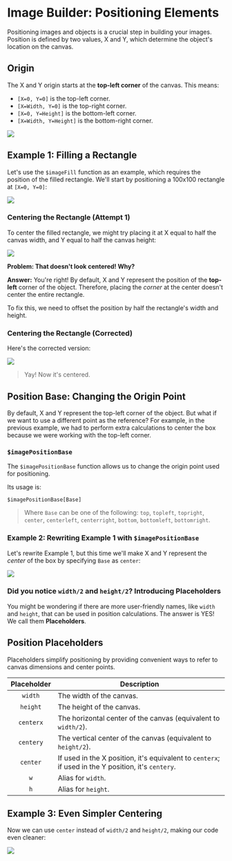 # Image Builder: Positioning Elements

Positioning images and objects is a crucial step in building your images. Position is defined by two values, X and Y, which determine the object's location on the canvas.

## Origin

The X and Y origin starts at the **top-left corner** of the canvas. This means:

*   `[X=0, Y=0]` is the top-left corner.
*   `[X=Width, Y=0]` is the top-right corner.
*   `[X=0, Y=Height]` is the bottom-left corner.
*   `[X=Width, Y=Height]` is the bottom-right corner.

![](https://i.imgur.com/o0Ws1LM.png)

## Example 1: Filling a Rectangle

Let's use the `$imageFill` function as an example, which requires the position of the filled rectangle. We'll start by positioning a 100x100 rectangle at `[X=0, Y=0]`:

![](https://i.imgur.com/uWY7dcm.png)

### Centering the Rectangle (Attempt 1)

To center the filled rectangle, we might try placing it at X equal to half the canvas width, and Y equal to half the canvas height:

![](https://i.imgur.com/iSAQv14.png)

**Problem: That doesn't look centered! Why?**

**Answer:** You're right! By default, X and Y represent the position of the **top-left** corner of the object.  Therefore, placing the *corner* at the center doesn't center the entire rectangle.

To fix this, we need to offset the position by half the rectangle's width and height.

### Centering the Rectangle (Corrected)

Here's the corrected version:

![](https://i.imgur.com/Ea6uGKA.png)

> Yay! Now it's centered.

## Position Base: Changing the Origin Point

By default, X and Y represent the top-left corner of the object. But what if we want to use a different point as the reference? For example, in the previous example, we had to perform extra calculations to center the box because we were working with the top-left corner.

### `$imagePositionBase`

The `$imagePositionBase` function allows us to change the origin point used for positioning.

Its usage is:

```
$imagePositionBase[Base]
```

> Where `Base` can be one of the following: `top`, `topleft`, `topright`, `center`, `centerleft`, `centerright`, `bottom`, `bottomleft`, `bottomright`.

### Example 2: Rewriting Example 1 with `$imagePositionBase`

Let's rewrite Example 1, but this time we'll make X and Y represent the *center* of the box by specifying `Base` as `center`:

![](https://i.imgur.com/PsCAkLz.png)

### Did you notice `width/2` and `height/2`? Introducing Placeholders

You might be wondering if there are more user-friendly names, like `width` and `height`, that can be used in position calculations. The answer is YES! We call them **Placeholders**.

## Position Placeholders

Placeholders simplify positioning by providing convenient ways to refer to canvas dimensions and center points.

| Placeholder | Description                                                                                       |
| :----------: | --------------------------------------------------------------------------------------------------- |
|    `width`    | The width of the canvas.                                                                           |
|   `height`   | The height of the canvas.                                                                          |
|  `centerx`   | The horizontal center of the canvas (equivalent to `width/2`).                                   |
|  `centery`   | The vertical center of the canvas (equivalent to `height/2`).                                    |
|   `center`   | If used in the X position, it's equivalent to `centerx`; if used in the Y position, it's `centery`. |
|     `w`      | Alias for `width`.                                                                                   |
|     `h`      | Alias for `height`.                                                                                  |

## Example 3: Even Simpler Centering

Now we can use `center` instead of `width/2` and `height/2`, making our code even cleaner:

![](https://i.imgur.com/vTFbagw.png)
